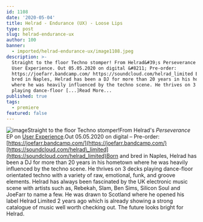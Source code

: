 ```yaml
---
id: 1108
date: '2020-05-04'
title: Helrad - Endurance (UX) - Loose Lips
type: post
slug: helrad-endurance-ux
author: 100
banner:
  - imported/helrad-endurance-ux/image1108.jpeg
description: >-
  Straight to the floor Techno stomper! From Helrad&#39;s Perseverance EP on
  User Experience. Out 05.05.2020 on digital &#8211; Pre-order:
  https://joefarr.bandcamp.com/ https://soundcloud.com/helrad_limited Born and
  bred in Naples, Helrad has been a DJ for more than 20 years in his hometown
  where he was heavily influenced by the techno scene. He thrives on 3 decks
  playing dance-floor [...]Read More...
published: true
tags:
  - premiere
featured: false
---
```

![image](../imported/helrad-endurance-ux/image1108.jpeg)Straight to the floor Techno stomper!From Helrad's _Perseverance_ EP on [User Experience](https://www.discogs.com/label/1221650-User-Experience).Out 05.05.2020 on digital – Pre-order: [](https://joefarr.bandcamp.com/)[https://joefarr.bandcamp.com/](https://joefarr.bandcamp.com/)[https://soundcloud.com/helrad\_limited](https://soundcloud.com/helrad_limited)Born and bred in Naples, Helrad has been a DJ for more than 20 years in his hometown where he was heavily influenced by the techno scene. He thrives on 3 decks playing dance-floor orientated techno with a variety of raw, emotional, funk, and groove elements. Helrad has always been fascinated by the UK electronic music scene with artists such as, Rebekah, Slam, Ben Sims, Silicon Soul and JoeFarr to name a few. He was drawn to Scotland where he opened his label Helrad Limited 2 years ago which is already showing a strong catalogue of music well worth checking out. The future looks bright for Helrad.